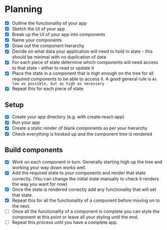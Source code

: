 # Planning

- [x] Outline the functionality of your app
- [x] Sketch the UI of your app
- [x] Break up the UI of your app into components
- [x] Name your components
- [x] Draw out the component hierarchy
- [x] Decide on what data your application will need to hold in state - this should be minimal with no duplication of data
- [x] For each piece of state determine which components will need access to that state - either to read or update it
- [x] Place the state in a component that is high enough on the tree for all required components to be able to access it. A good general rule is `As low as possible, but as high as necessary`
- [x] Repeat this for each piece of state

## Setup

- [x] Create your app directory (e.g. with create-react-app)
- [x] Run your app
- [x] Create a static render of blank components as per your hierarchy
- [x] Check everything is hooked up and the component tree is rendered

## Build components

- [x] Work on each component in turn. Generally starting high up the tree and working your way down works well.
- [x] Add the required state to your components and render that state correctly. (You can change the initial state manually to check it renders the way you want for now)
- [x] Once the state is rendered correctly add any functionality that will set that state.
- [x] Repeat this for all the functionality of a component before moving on to the next.
- [ ] Once all the functionality of a component is complete you can style the component at this point or leave all your styling until the end.
- [ ] Repeat this process until you have a complete app.
